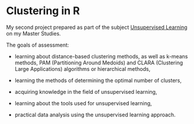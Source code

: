 # Clustering in R


My second project prepared as part of the subject [Unsupervised Learning](https://usosweb.wne.uw.edu.pl/kontroler.php?_action=katalog2/przedmioty/pokazPrzedmiot&kod=2400-DS1UL) on my Master Studies.

The goals of assessment:

- learning about distance-based clustering methods, as well as k-means methods, PAM (Partitioning Around Medoids) and CLARA (Clustering Large Applications) algorithms or hierarchical methods,

- learning the methods of determining the optimal number of clusters,

- acquiring knowledge in the field of unsupervised learning,

- learning about the tools used for unsupervised learning,

- practical data analysis using the unsupervised learning approach.
